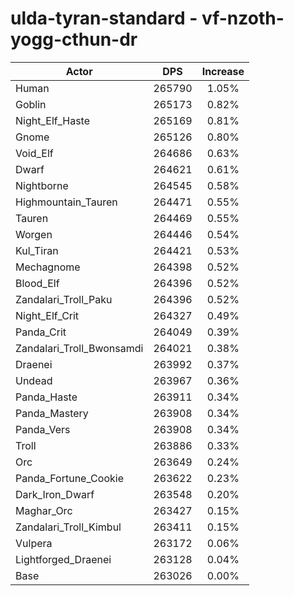# ulda-tyran-standard - vf-nzoth-yogg-cthun-dr
| Actor | DPS | Increase |
|---|:---:|:---:|
|Human|265790|1.05%|
|Goblin|265173|0.82%|
|Night_Elf_Haste|265169|0.81%|
|Gnome|265126|0.80%|
|Void_Elf|264686|0.63%|
|Dwarf|264621|0.61%|
|Nightborne|264545|0.58%|
|Highmountain_Tauren|264471|0.55%|
|Tauren|264469|0.55%|
|Worgen|264446|0.54%|
|Kul_Tiran|264421|0.53%|
|Mechagnome|264398|0.52%|
|Blood_Elf|264396|0.52%|
|Zandalari_Troll_Paku|264396|0.52%|
|Night_Elf_Crit|264327|0.49%|
|Panda_Crit|264049|0.39%|
|Zandalari_Troll_Bwonsamdi|264021|0.38%|
|Draenei|263992|0.37%|
|Undead|263967|0.36%|
|Panda_Haste|263911|0.34%|
|Panda_Mastery|263908|0.34%|
|Panda_Vers|263908|0.34%|
|Troll|263886|0.33%|
|Orc|263649|0.24%|
|Panda_Fortune_Cookie|263622|0.23%|
|Dark_Iron_Dwarf|263548|0.20%|
|Maghar_Orc|263427|0.15%|
|Zandalari_Troll_Kimbul|263411|0.15%|
|Vulpera|263172|0.06%|
|Lightforged_Draenei|263128|0.04%|
|Base|263026|0.00%|
